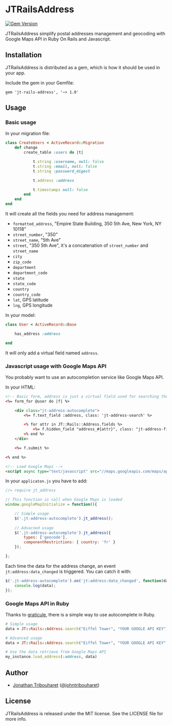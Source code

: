 # JTRailsAddress

[![Gem Version](https://badge.fury.io/rb/jt-rails-address.svg)](http://badge.fury.io/rb/jt-rails-address)

JTRailsAddress simplify postal addresses management and geocoding with Google Maps API in Ruby On Rails and Javascript.

## Installation

JTRailsAddress is distributed as a gem, which is how it should be used in your app.

Include the gem in your Gemfile:

    gem 'jt-rails-address', '~> 1.0'

## Usage

### Basic usage

In your migration file:

```ruby
class CreateUsers < ActiveRecord::Migration
	def change
		create_table :users do |t|

			t.string :username, null: false
			t.string :email, null: false
			t.string :password_digest

			t.address :address

			t.timestamps null: false
		end
	end
end
```

It will create all the fields you need for address management:

- `formatted_address`, "Empire State Building, 350 5th Ave, New York, NY 10118"
- `street_number`, "350"
- `street_name`, "5th Ave"
- `street`, "350 5th Ave", it's a concatenation of `street_number` and `street_name`
- `city`
- `zip_code`
- `department`
- `department_code`
- `state`
- `state_code`
- `country`
- `country_code`
- `lat`, GPS latitude
- `lng`, GPS longitude

In your model:
```ruby
class User < ActiveRecord::Base

    has_address :address

end
```

It will only add a virtual field named `address`.

### Javascript usage with Google Maps API

You probably want to use an autocompletion service like Google Maps API.

In your HTML:
```html
<!-- Basic form, address is just a virtual field used for searching the address on Google Maps API -->
<%= form_for @user do |f| %>

	<div class="jt-address-autocomplete">
		<%= f.text_field :address, class: 'jt-address-search' %>

		<% for attr in JT::Rails::Address.fields %>
			<%= f.hidden_field "address_#{attr}", class: "jt-address-field-#{attr}" %>
		<% end %>
	</div>

	<%= f.submit %>

<% end %>

<!-- Load Google Maps -->
<script async type="text/javascript" src="//maps.googleapis.com/maps/api/js?libraries=places&callback=googleMapInitialize"></script>
```

In your `applicaton.js` you have to add:
```javascript
//= require jt_address

// This function is call when Google Maps is loaded
window.googleMapInitialize = function(){

    // Simple usage
    $('.jt-address-autocomplete').jt_address();
    
    // Advacned usage
    $('.jt-address-autocomplete').jt_address({
        types: ['geocode'],
        componentRestrictions: { country: 'fr' }
    });

};
```

Each time the data for the address change, an event `jt:address:data_changed` is triggered.
You can catch it with:

```javascript
$('.jt-address-autocomplete').on('jt:address:data_changed', function(data){
	console.log(data);
});

```

### Google Maps API in Ruby

Thanks to [graticule](https://github.com/collectiveidea/graticule), there is a simple way to use autocomplete in Ruby.

```ruby
# Simple usage
data = JT::Rails::Address.search("Eiffel Tower", "YOUR GOOGLE API KEY")

# Advanced usage
data = JT::Rails::Address.search("Eiffel Tower", "YOUR GOOGLE API KEY", {components: 'country:fr'})

# Use the data retrieve from Google Maps API
my_instance.load_address(:address, data)
```

## Author

- [Jonathan Tribouharet](https://github.com/jonathantribouharet) ([@johntribouharet](https://twitter.com/johntribouharet))

## License

JTRailsAddress is released under the MIT license. See the LICENSE file for more info.
